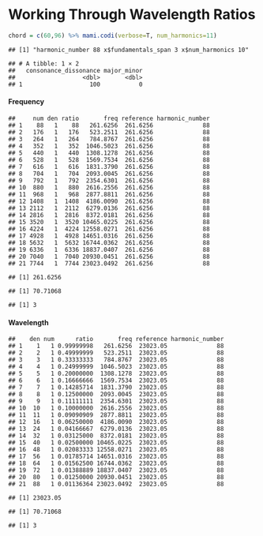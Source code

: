 Working Through Wavelength Ratios
================

``` r
chord = c(60,96) %>% mami.codi(verbose=T, num_harmonics=11)
```

    ## [1] "harmonic_number 88 x$fundamentals_span 3 x$num_harmonics 10"

    ## # A tibble: 1 × 2
    ##   consonance_dissonance major_minor
    ##                   <dbl>       <dbl>
    ## 1                   100           0

#### Frequency

    ##     num den ratio       freq reference harmonic_number
    ## 1    88   1    88   261.6256  261.6256              88
    ## 2   176   1   176   523.2511  261.6256              88
    ## 3   264   1   264   784.8767  261.6256              88
    ## 4   352   1   352  1046.5023  261.6256              88
    ## 5   440   1   440  1308.1278  261.6256              88
    ## 6   528   1   528  1569.7534  261.6256              88
    ## 7   616   1   616  1831.3790  261.6256              88
    ## 8   704   1   704  2093.0045  261.6256              88
    ## 9   792   1   792  2354.6301  261.6256              88
    ## 10  880   1   880  2616.2556  261.6256              88
    ## 11  968   1   968  2877.8811  261.6256              88
    ## 12 1408   1  1408  4186.0090  261.6256              88
    ## 13 2112   1  2112  6279.0136  261.6256              88
    ## 14 2816   1  2816  8372.0181  261.6256              88
    ## 15 3520   1  3520 10465.0225  261.6256              88
    ## 16 4224   1  4224 12558.0271  261.6256              88
    ## 17 4928   1  4928 14651.0316  261.6256              88
    ## 18 5632   1  5632 16744.0362  261.6256              88
    ## 19 6336   1  6336 18837.0407  261.6256              88
    ## 20 7040   1  7040 20930.0451  261.6256              88
    ## 21 7744   1  7744 23023.0492  261.6256              88

    ## [1] 261.6256

    ## [1] 70.71068

    ## [1] 3

#### Wavelength

    ##    den num      ratio       freq reference harmonic_number
    ## 1    1   1 0.99999998   261.6256  23023.05              88
    ## 2    2   1 0.49999999   523.2511  23023.05              88
    ## 3    3   1 0.33333333   784.8767  23023.05              88
    ## 4    4   1 0.24999999  1046.5023  23023.05              88
    ## 5    5   1 0.20000000  1308.1278  23023.05              88
    ## 6    6   1 0.16666666  1569.7534  23023.05              88
    ## 7    7   1 0.14285714  1831.3790  23023.05              88
    ## 8    8   1 0.12500000  2093.0045  23023.05              88
    ## 9    9   1 0.11111111  2354.6301  23023.05              88
    ## 10  10   1 0.10000000  2616.2556  23023.05              88
    ## 11  11   1 0.09090909  2877.8811  23023.05              88
    ## 12  16   1 0.06250000  4186.0090  23023.05              88
    ## 13  24   1 0.04166667  6279.0136  23023.05              88
    ## 14  32   1 0.03125000  8372.0181  23023.05              88
    ## 15  40   1 0.02500000 10465.0225  23023.05              88
    ## 16  48   1 0.02083333 12558.0271  23023.05              88
    ## 17  56   1 0.01785714 14651.0316  23023.05              88
    ## 18  64   1 0.01562500 16744.0362  23023.05              88
    ## 19  72   1 0.01388889 18837.0407  23023.05              88
    ## 20  80   1 0.01250000 20930.0451  23023.05              88
    ## 21  88   1 0.01136364 23023.0492  23023.05              88

    ## [1] 23023.05

    ## [1] 70.71068

    ## [1] 3

